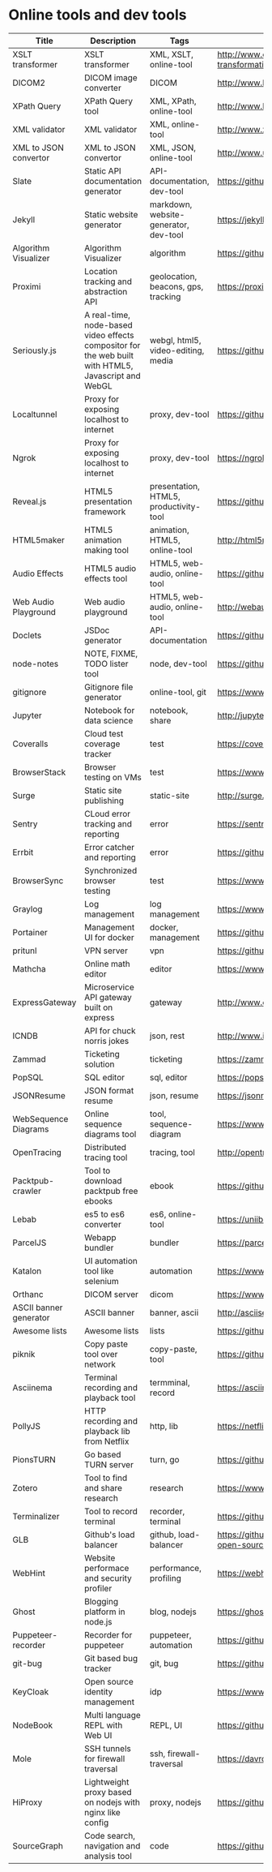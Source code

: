 # Online tools and dev tools

Title | Description | Tags | Link
------------ | ------------- | ---------- | --------------
XSLT transformer | XSLT transformer | XML, XSLT, online-tool | http://www.online-toolz.com/tools/xslt-transformation.php
DICOM2 | DICOM image converter | DICOM | http://www.barre.nom.fr/medical/dicom2/
XPath Query | XPath Query tool | XML, XPath, online-tool | http://www.bit-101.com/xpath/
XML validator | XML validator | XML, online-tool | http://www.xmlvalidation.com/
XML to JSON convertor | XML to JSON convertor | XML, JSON, online-tool | http://www.utilities-online.info/xmltojson/
Slate | Static API documentation generator | API-documentation, dev-tool | https://github.com/lord/slate
Jekyll | Static website generator | markdown, website-generator, dev-tool | https://jekyllrb.com/
Algorithm Visualizer | Algorithm Visualizer | algorithm | https://github.com/parkjs814/AlgorithmVisualizer
Proximi | Location tracking and abstraction API | geolocation, beacons, gps, tracking | https://proximi.io/
Seriously.js | A real-time, node-based video effects compositor for the web built with HTML5, Javascript and WebGL | webgl, html5, video-editing, media | https://github.com/brianchirls/Seriously.js
Localtunnel | Proxy for exposing localhost to internet | proxy, dev-tool | https://github.com/localtunnel/localtunnel
Ngrok | Proxy for exposing localhost to internet | proxy, dev-tool | https://ngrok.com/
Reveal.js | HTML5 presentation framework | presentation, HTML5, productivity-tool | https://github.com/hakimel/reveal.js
HTML5maker | HTML5 animation making tool | animation, HTML5, online-tool | http://html5maker.com/
Audio Effects | HTML5 audio effects tool | HTML5, web-audio, online-tool | https://github.com/cwilso/Audio-Input-Effects
Web Audio Playground | Web audio playground | HTML5, web-audio, online-tool | http://webaudioplayground.appspot.com/
Doclets | JSDoc generator | API-documentation | https://github.com/lipp/doclets
node-notes | NOTE, FIXME, TODO lister tool | node, dev-tool | https://github.com/stephenb/node-notes
gitignore | Gitignore file generator | online-tool, git | https://www.gitignore.io/
Jupyter | Notebook for data science | notebook, share | http://jupyter.org/
Coveralls | Cloud test coverage tracker | test | https://coveralls.io/
BrowserStack | Browser testing on VMs | test | https://www.browserstack.com/
Surge | Static site publishing | static-site | http://surge.sh/
Sentry | CLoud error tracking and reporting | error | https://sentry.io/welcome/
Errbit | Error catcher and reporting | error | https://github.com/errbit/errbit
BrowserSync | Synchronized browser testing | test | https://www.browsersync.io/
Graylog | Log management | log management | https://www.graylog.org/
Portainer | Management UI for docker | docker, management | https://github.com/portainer/portainer
pritunl | VPN server | vpn | https://github.com/pritunl/pritunl
Mathcha | Online math editor | editor | https://www.mathcha.io/
ExpressGateway | Microservice API gateway built on express | gateway | http://www.express-gateway.io/
ICNDB | API for chuck norris jokes | json, rest | http://www.icndb.com/api/
Zammad | Ticketing solution | ticketing | https://zammad.org/
PopSQL | SQL editor | sql, editor | https://popsql.io/
JSONResume | JSON format resume | json, resume | https://jsonresume.org/
WebSequence Diagrams | Online sequence diagrams tool | tool, sequence-diagram | https://www.websequencediagrams.com/
OpenTracing | Distributed tracing tool | tracing, tool | http://opentracing.io/
Packtpub-crawler | Tool to download packtpub free ebooks | ebook | https://github.com/niqdev/packtpub-crawler
Lebab | es5 to es6 converter | es6, online-tool | https://uniibu.github.io/lebab-ce/
ParcelJS | Webapp bundler | bundler | https://parceljs.org/
Katalon | UI automation tool like selenium | automation | https://www.katalon.com/
Orthanc | DICOM server | dicom | https://www.orthanc-server.com/
ASCII banner generator | ASCII banner | banner, ascii | http://asciiset.com/figletserver.html
Awesome lists | Awesome lists | lists | https://github.com/sindresorhus/awesome
piknik | Copy paste tool over network | copy-paste, tool | https://github.com/jedisct1/piknik
Asciinema | Terminal recording and playback tool | termminal, record | https://asciinema.org/
PollyJS | HTTP recording and playback lib from Netflix | http, lib | https://netflix.github.io/pollyjs/#/
PionsTURN | Go based TURN server | turn, go | https://github.com/pions/turn
Zotero | Tool to find and share research | research | https://www.zotero.org
Terminalizer | Tool to record terminal | recorder, terminal | https://github.com/faressoft/terminalizer
GLB | Github's load balancer | github, load-balancer | https://githubengineering.com/glb-director-open-source-load-balancer
WebHint | Website performace and security profiler | performance, profiling | https://webhint.io/
Ghost | Blogging platform in node.js | blog, nodejs | https://ghost.org/
Puppeteer-recorder | Recorder for puppeteer | puppeteer, automation | https://github.com/checkly/puppeteer-recorder
git-bug | Git based bug tracker | git, bug | https://github.com/MichaelMure/git-bug
KeyCloak | Open source identity management | idp | https://www.keycloak.org/
NodeBook | Multi language REPL with Web UI | REPL, UI | https://github.com/netgusto/nodebook
Mole | SSH tunnels for firewall traversal | ssh, firewall-traversal | https://davrodpin.github.io/mole
HiProxy | Lightweight proxy based on nodejs with nginx like config | proxy, nodejs | https://github.com/hiproxy/hiproxy
SourceGraph | Code search, navigation and analysis tool | code | https://github.com/sourcegraph/sourcegraph
